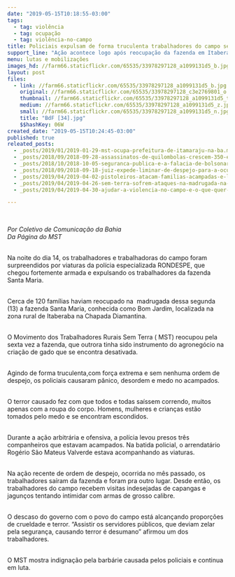 ```yaml
---
date: "2019-05-15T10:18:55-03:00"
tags:
  - tag: violência
  - tag: ocupação
  - tag: violência-no-campo
title: Policiais expulsam de forma truculenta trabalhadores do campo sem ordem de despejo
support_line: "Ação acontece logo após reocupação da fazenda em Itaberaba, na Chapada Diamantina"
menu: lutas e mobilizações
images_hd: //farm66.staticflickr.com/65535/33978297128_a1099131d5_b.jpg
layout: post
files:
  - link: //farm66.staticflickr.com/65535/33978297128_a1099131d5_b.jpg
    original: //farm66.staticflickr.com/65535/33978297128_c3e2769801_o.jpg
    thumbnail: //farm66.staticflickr.com/65535/33978297128_a1099131d5_t.jpg
    medium: //farm66.staticflickr.com/65535/33978297128_a1099131d5_z.jpg
    small: //farm66.staticflickr.com/65535/33978297128_a1099131d5_n.jpg
    title: "BdF [34].jpg"
    $$hashKey: 06W
created_date: "2019-05-15T10:24:45-03:00"
published: true
releated_posts:
  - _posts/2019/01/2019-01-29-mst-ocupa-prefeitura-de-itamaraju-na-ba.md
  - _posts/2018/09/2018-09-28-assassinatos-de-quilombolas-crescem-350-em-um-ano-no-brasil.md
  - _posts/2018/10/2018-10-05-seguranca-publica-e-a-falacia-de-bolsonaro.md
  - _posts/2018/09/2018-09-18-juiz-expede-liminar-de-despejo-para-a-ocupacao-de-fazenda-em-sao-paulo.md
  - _posts/2019/04/2019-04-02-pistoleiros-atacam-familias-acampadas-e-lideranca-e-assassinada-no-amazonas.md
  - _posts/2019/04/2019-04-26-sem-terra-sofrem-ataques-na-madrugada-na-chapada-diamantina.md
  - _posts/2019/04/2019-04-30-ajudar-a-violencia-no-campo-e-o-que-quer-o-bolsonaro.md

---
```

<p>&nbsp;</p>

<p><em>Por Coletivo de Comunica&ccedil;&atilde;o da Bahia<br />
Da P&aacute;gina do MST</em><br />
&nbsp;</p>

<p>Na noite do dia 14, os trabalhadores e trabalhadoras do campo foram surpreendidos por viaturas da pol&iacute;cia especializada RONDESPE, que chegou fortemente armada e expulsando os trabalhadores da fazenda Santa Maria.<br />
&nbsp;</p>

<p>Cerca de 120 fam&iacute;lias haviam reocupado na&nbsp; madrugada dessa segunda (13) a fazenda Santa Maria, conhecida como Bom Jardim, localizada na zona rural de Itaberaba na Chapada Diamantina.<br />
&nbsp;</p>

<p>O Movimento dos Trabalhadores Rurais Sem Terra ( MST) reocupou pela sexta vez a fazenda, que outrora tinha sido instrumento do agroneg&oacute;cio na cria&ccedil;&atilde;o de gado que se encontra desativada.<br />
&nbsp;</p>

<p>Agindo de forma truculenta,com for&ccedil;a extrema e sem nenhuma ordem de despejo, os policiais causaram p&acirc;nico, desordem e medo no acampados.<br />
&nbsp;</p>

<p>O terror causado fez com que todos e todas sa&iacute;ssem correndo, muitos apenas com a roupa do corpo. Homens, mulheres e crian&ccedil;as est&atilde;o tomados pelo medo e se encontram escondidos.<br />
&nbsp;</p>

<p>Durante a a&ccedil;&atilde;o arbitr&aacute;ria e ofensiva, a pol&iacute;cia levou presos tr&ecirc;s companheiros que estavam acampados. Na batida policial, o arrendat&aacute;rio Rog&eacute;rio S&atilde;o Mateus Valverde estava acompanhando as viaturas.<br />
&nbsp;</p>

<p>Na a&ccedil;&atilde;o recente de ordem de despejo, ocorrida no m&ecirc;s passado, os trabalhadores sa&iacute;ram da fazenda e foram pra outro lugar. Desde ent&atilde;o, os trabalhadores do campo recebem visitas indesejadas de capangas e jagun&ccedil;os tentando intimidar com armas de grosso calibre.<br />
&nbsp;</p>

<p>O descaso do governo com o povo do campo est&aacute; alcan&ccedil;ando propor&ccedil;&otilde;es de crueldade e terror. &ldquo;Assistir os servidores p&uacute;blicos, que deviam zelar pela seguran&ccedil;a, causando terror &eacute; desumano&rdquo; afirmou um dos trabalhadores.<br />
&nbsp;</p>

<p>O MST mostra indigna&ccedil;&atilde;o pela barb&aacute;rie causada pelos policiais e continua em luta.<br />
&nbsp;</p>

<p>&nbsp;</p>

<p>&nbsp;</p>
